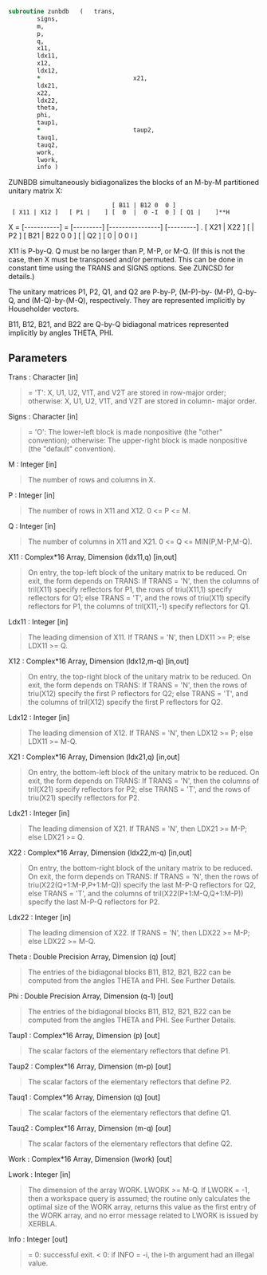 ```fortran
subroutine zunbdb	(	trans,
		signs,
		m,
		p,
		q,
		x11,
		ldx11,
		x12,
		ldx12,
		*                          x21,
		ldx21,
		x22,
		ldx22,
		theta,
		phi,
		taup1,
		*                          taup2,
		tauq1,
		tauq2,
		work,
		lwork,
		info )
```

 ZUNBDB simultaneously bidiagonalizes the blocks of an M-by-M
 partitioned unitary matrix X:

                                 [ B11 | B12 0  0 ]
     [ X11 | X12 ]   [ P1 |    ] [  0  |  0 -I  0 ] [ Q1 |    ]**H
 X = [-----------] = [---------] [----------------] [---------]   .
     [ X21 | X22 ]   [    | P2 ] [ B21 | B22 0  0 ] [    | Q2 ]
                                 [  0  |  0  0  I ]

 X11 is P-by-Q. Q must be no larger than P, M-P, or M-Q. (If this is
 not the case, then X must be transposed and/or permuted. This can be
 done in constant time using the TRANS and SIGNS options. See ZUNCSD
 for details.)

 The unitary matrices P1, P2, Q1, and Q2 are P-by-P, (M-P)-by-
 (M-P), Q-by-Q, and (M-Q)-by-(M-Q), respectively. They are
 represented implicitly by Householder vectors.

 B11, B12, B21, and B22 are Q-by-Q bidiagonal matrices represented
 implicitly by angles THETA, PHI.

## Parameters
Trans : Character [in]
> = 'T':      X, U1, U2, V1T, and V2T are stored in row-major
> order;
> otherwise:  X, U1, U2, V1T, and V2T are stored in column-
> major order.

Signs : Character [in]
> = 'O':      The lower-left block is made nonpositive (the
> "other" convention);
> otherwise:  The upper-right block is made nonpositive (the
> "default" convention).

M : Integer [in]
> The number of rows and columns in X.

P : Integer [in]
> The number of rows in X11 and X12. 0 <= P <= M.

Q : Integer [in]
> The number of columns in X11 and X21. 0 <= Q <=
> MIN(P,M-P,M-Q).

X11 : Complex*16 Array, Dimension (ldx11,q) [in,out]
> On entry, the top-left block of the unitary matrix to be
> reduced. On exit, the form depends on TRANS:
> If TRANS = 'N', then
> the columns of tril(X11) specify reflectors for P1,
> the rows of triu(X11,1) specify reflectors for Q1;
> else TRANS = 'T', and
> the rows of triu(X11) specify reflectors for P1,
> the columns of tril(X11,-1) specify reflectors for Q1.

Ldx11 : Integer [in]
> The leading dimension of X11. If TRANS = 'N', then LDX11 >=
> P; else LDX11 >= Q.

X12 : Complex*16 Array, Dimension (ldx12,m-q) [in,out]
> On entry, the top-right block of the unitary matrix to
> be reduced. On exit, the form depends on TRANS:
> If TRANS = 'N', then
> the rows of triu(X12) specify the first P reflectors for
> Q2;
> else TRANS = 'T', and
> the columns of tril(X12) specify the first P reflectors
> for Q2.

Ldx12 : Integer [in]
> The leading dimension of X12. If TRANS = 'N', then LDX12 >=
> P; else LDX11 >= M-Q.

X21 : Complex*16 Array, Dimension (ldx21,q) [in,out]
> On entry, the bottom-left block of the unitary matrix to
> be reduced. On exit, the form depends on TRANS:
> If TRANS = 'N', then
> the columns of tril(X21) specify reflectors for P2;
> else TRANS = 'T', and
> the rows of triu(X21) specify reflectors for P2.

Ldx21 : Integer [in]
> The leading dimension of X21. If TRANS = 'N', then LDX21 >=
> M-P; else LDX21 >= Q.

X22 : Complex*16 Array, Dimension (ldx22,m-q) [in,out]
> On entry, the bottom-right block of the unitary matrix to
> be reduced. On exit, the form depends on TRANS:
> If TRANS = 'N', then
> the rows of triu(X22(Q+1:M-P,P+1:M-Q)) specify the last
> M-P-Q reflectors for Q2,
> else TRANS = 'T', and
> the columns of tril(X22(P+1:M-Q,Q+1:M-P)) specify the last
> M-P-Q reflectors for P2.

Ldx22 : Integer [in]
> The leading dimension of X22. If TRANS = 'N', then LDX22 >=
> M-P; else LDX22 >= M-Q.

Theta : Double Precision Array, Dimension (q) [out]
> The entries of the bidiagonal blocks B11, B12, B21, B22 can
> be computed from the angles THETA and PHI. See Further
> Details.

Phi : Double Precision Array, Dimension (q-1) [out]
> The entries of the bidiagonal blocks B11, B12, B21, B22 can
> be computed from the angles THETA and PHI. See Further
> Details.

Taup1 : Complex*16 Array, Dimension (p) [out]
> The scalar factors of the elementary reflectors that define
> P1.

Taup2 : Complex*16 Array, Dimension (m-p) [out]
> The scalar factors of the elementary reflectors that define
> P2.

Tauq1 : Complex*16 Array, Dimension (q) [out]
> The scalar factors of the elementary reflectors that define
> Q1.

Tauq2 : Complex*16 Array, Dimension (m-q) [out]
> The scalar factors of the elementary reflectors that define
> Q2.

Work : Complex*16 Array, Dimension (lwork) [out]

Lwork : Integer [in]
> The dimension of the array WORK. LWORK >= M-Q.
> If LWORK = -1, then a workspace query is assumed; the routine
> only calculates the optimal size of the WORK array, returns
> this value as the first entry of the WORK array, and no error
> message related to LWORK is issued by XERBLA.

Info : Integer [out]
> = 0:  successful exit.
> < 0:  if INFO = -i, the i-th argument had an illegal value.

